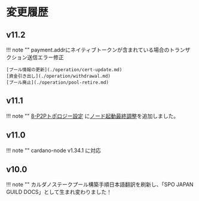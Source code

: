 # 変更履歴

## v11.2
!!! note ""
    payment.addrにネイティブトークンが含まれている場合のトランザクション送信エラー修正  

    [プール情報の更新](./operation/cert-update.md)  
    [資金引き出し](./operation/withdrawal.md)  
    [プール廃止](./operation/pool-retire.md)  

## v11.1
!!! note ""
    [8-P2Pトポロジー設定](./setup/8.topology-setup.md) に[ノード起動最終調整](./setup/8.topology-setup.md#_4)を追加しました。

## v11.0
!!! note ""
    cardano-node v1.34.1 に対応

## v10.0
!!! note ""
    カルダノステークプール構築手順日本語翻訳を刷新し、「SPO JAPAN GUILD DOCS」として生まれ変わりました！